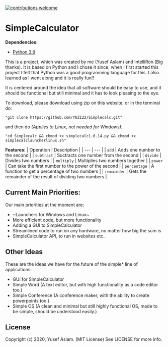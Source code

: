 [![contributions welcome](https://img.shields.io/badge/contributions-welcome-brightgreen.svg?style=flat)](https://github.com/dwyl/esta/issues)
# SimpleCalculator 

**Dependencies:**
- [Python 3.8](https://www.python.org/about/)

This is a project, which was created by me (Yusef Aslam) and IntelliRon (Big thanks).
It is based on Python and I chose it since, when I first started this project
I felt that Python was a good programming language for this. I also learned as I went along
and it is really fun!!

It is centered around the idea that all software should be easy to use, and it should be functional but still
minimal and it has to look pleasing to the eye.

To download, please download using zip on this website, or in the terminal do: 

`"git clone https://github.com/YUZI22/Simplecalc.git"`

and then do *(Applies to Linux, not needed for Windows):*

`"cd Simplecalc && chmod +x simplecalc1.0.14.py && chmod +x simplecalclauncherlinux.sh"`



**Features:**
| Operation | Description |
| --- | --- |
| `add` | Adds one number to the second |
| `subtract` | Suctracts one number from the second |
| `divide` | Divides two numbers |
| `multiply` | Multiplies two numbers together |
| `power` | Can take the first number to the power of the second |
| `percentage` | A function to get a percentage of two numbers |
| `remainder` | Gets the remainder of the result of dividing two numbers |

## Current Main Priorities:
Our main priorities at the moment are:
- ~Launchers for Windows and Linux~
- More efficient code, but more functionality
- Adding a GUI to SimpleCalculator
- Streamlined code to run on any hardware, no matter how big the sum is
- SimpleCalculator API, to run in websites etc..

## Other Ideas
These are the ideas we have for the future of the simple* line of applications:
- GUI for SimpleCalculator
- Simple Word (A text editor, but with high functionality as a code editor too.)
- Simple Conference (A conference maker, with the ability to create powerpoints too.)
- Simple OS (A clean and minimal but still highly functional OS, made to be simple, should be understood easily.)

## License
Copyright (c) 2020, Yusef Aslam. (MIT License)
See LICENSE for more info.
